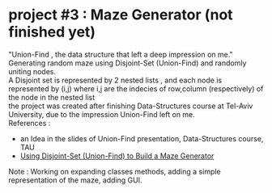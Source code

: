 # project #3 : Maze Generator (not finished yet)
"Union-Find , the data structure that left a deep impression on me." <br />
Generating random maze using Disjoint-Set (Union-Find) and randomly uniting nodes. <br />
A Disjoint set is represented by 2 nested lists , and each node is represented by (i,j) where i,j are the indecies of row,column (respectively) of the node in the nested list <br />
the project was created after finishing Data-Structures course at Tel-Aviv University, due to the impression Union-Find left on me. <br />
References :
* an Idea in the slides of Union-Find presentation, Data-Structures course, TAU
* [Using Disjoint-Set (Union-Find) to Build a Maze Generator](betterprogramming.pub/using-disjoint-set-union-find-to-build-a-maze-generator-7462ea3b8632)

Note : Working on expanding classes methods, adding a simple representation of the maze, adding GUI.

